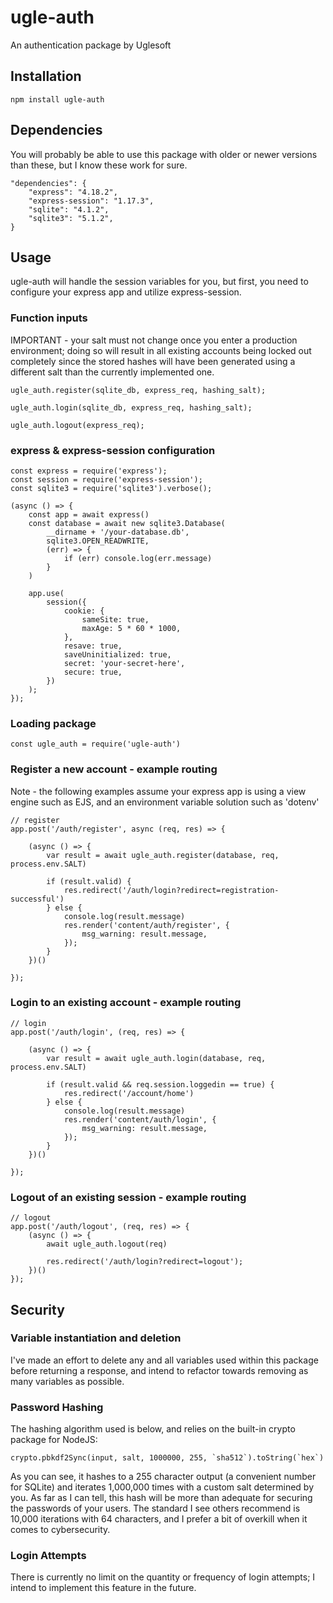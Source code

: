 # ugle-auth

An authentication package by Uglesoft

## Installation

    npm install ugle-auth

## Dependencies

You will probably be able to use this package with older or newer versions than these, but I know these work for sure.  

    "dependencies": {
        "express": "4.18.2",
        "express-session": "1.17.3",
        "sqlite": "4.1.2",
        "sqlite3": "5.1.2",
    }

## Usage

ugle-auth will handle the session variables for you, but first, you need to configure your express app and utilize express-session.  

### Function inputs

IMPORTANT - your salt must not change once you enter a production environment; doing so will result in all existing accounts being locked out completely since the stored hashes will have been generated using a different salt than the currently implemented one.

    ugle_auth.register(sqlite_db, express_req, hashing_salt);

    ugle_auth.login(sqlite_db, express_req, hashing_salt);

    ugle_auth.logout(express_req);

### express & express-session configuration

    const express = require('express');
    const session = require('express-session');
    const sqlite3 = require('sqlite3').verbose();

    (async () => {
        const app = await express()
        const database = await new sqlite3.Database(
            __dirname + '/your-database.db',
            sqlite3.OPEN_READWRITE,
            (err) => {
                if (err) console.log(err.message)
            }
        )

        app.use(
            session({
                cookie: {
                    sameSite: true,
                    maxAge: 5 * 60 * 1000,
                },
                resave: true,
                saveUninitialized: true,
                secret: 'your-secret-here',
                secure: true,
            })
        );
    });

### Loading package

    const ugle_auth = require('ugle-auth')

### Register a new account - example routing

Note - the following examples assume your express app is using a view engine such as EJS, and an environment variable solution such as 'dotenv'

    // register
    app.post('/auth/register', async (req, res) => {

        (async () => {
            var result = await ugle_auth.register(database, req, process.env.SALT)

            if (result.valid) {
                res.redirect('/auth/login?redirect=registration-successful')
            } else {
                console.log(result.message)
                res.render('content/auth/register', {
                    msg_warning: result.message,
                });
            }
        })()

    });

### Login to an existing account - example routing

    // login
    app.post('/auth/login', (req, res) => {

        (async () => {
            var result = await ugle_auth.login(database, req, process.env.SALT)

            if (result.valid && req.session.loggedin == true) {
                res.redirect('/account/home')
            } else {
                console.log(result.message)
                res.render('content/auth/login', {
                    msg_warning: result.message,
                });
            }
        })()

    });

### Logout of an existing session - example routing

    // logout
    app.post('/auth/logout', (req, res) => {
        (async () => {
            await ugle_auth.logout(req)

            res.redirect('/auth/login?redirect=logout');
        })()
    });


## Security

### Variable instantiation and deletion

I've made an effort to delete any and all variables used within this package before returning a response, and intend to refactor towards removing as many variables as possible.  

### Password Hashing

The hashing algorithm used is below, and relies on the built-in crypto package for NodeJS:

    crypto.pbkdf2Sync(input, salt, 1000000, 255, `sha512`).toString(`hex`)

As you can see, it hashes to a 255 character output (a convenient number for SQLite) and iterates 1,000,000 times with a custom salt determined by you.  As far as I can tell, this hash will be more than adequate for securing the passwords of your users.  The standard I see others recommend is 10,000 iterations with 64 characters, and I prefer a bit of overkill when it comes to cybersecurity.

### Login Attempts

There is currently no limit on the quantity or frequency of login attempts; I intend to implement this feature in the future.  